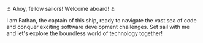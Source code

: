 ⚓ Ahoy, fellow sailors! Welcome aboard! ⚓

I am Fathan, the captain of this ship, ready to navigate the vast sea of code and conquer exciting software development challenges. Set sail with me and let's explore the boundless world of technology together!

<!---
fathnakbar/fathnakbar is a ✨ special ✨ repository because its `README.md` (this file) appears on your GitHub profile.
You can click the Preview link to take a look at your changes.
--->

<!--
<a href="https://www.buymeacoffee.com/fathnakbar"><img src="https://img.buymeacoffee.com/button-api/?text=Buy me a coffee&emoji=&slug=fathnakbar&button_colour=FFDD00&font_colour=000000&font_family=Poppins&outline_colour=000000&coffee_colour=ffffff" /></a>
-->
